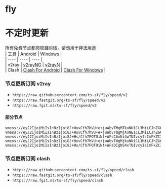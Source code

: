 # fly
# 不定时更新
所有免费节点都爬取自网络，请勿用于非法用途  
|  工具  | Android  | Windows  |  
|  ----  | ----   | ----  |  
| v2ray  | [v2rayNG](https://github.com/2dust/v2rayNG/releases) | [v2rayN](https://github.com/2dust/v2rayN/releases) |  
| Clash  | [Clash For Android](https://github.com/Kr328/ClashForAndroid/releases) | [Clash For Windows](https://github.com/Fndroid/clash_for_windows_pkg/releases) | 
  
### 节点更新订阅  v2ray
- `https://raw.githubusercontent.com/ts-sf/fly/speed/v2`  
- `https://raw.fastgit.org/ts-sf/fly/speed/v2`  
- `https://raw.fgit.ml/ts-sf/fly/speed/v2`  
#### 部分节点  
``` 
vmess://eyJ2IjoiMiIsInBzIjoi8J+HuvCfh7hVU+e+juWbvTMgMTkuNU1CL3MiLCJhZGQiOiIxOTIuNzQuMjMyLjIyNiIsInBvcnQiOiI1MjMxMiIsImlkIjoiNDE4MDQ4YWYtYTI5My00Yjk5LTliMGMtOThjYTM1ODBkZDI0IiwiYWlkIjoiNjQiLCJzY3kiOiJhdXRvIiwibmV0IjoidGNwIiwidHlwZSI6Im5vbmUiLCJob3N0IjoiIiwicGF0aCI6Ii8iLCJ0bHMiOiIiLCJzbmkiOiIiLCJ0ZXN0X25hbWUiOiJVU+e+juWbvTMifQ==
vmess://eyJ2IjoiMiIsInBzIjoi8J+HuvCfh7hVU+e+juWbvTQgMjAuNE1CL3MiLCJhZGQiOiIxNDAuOTkuMTQwLjE1OCIsInBvcnQiOiI1NzE3MiIsImlkIjoiNDE4MDQ4YWYtYTI5My00Yjk5LTliMGMtOThjYTM1ODBkZDI0IiwiYWlkIjoiNjQiLCJzY3kiOiJhdXRvIiwibmV0IjoidGNwIiwidHlwZSI6Im5vbmUiLCJob3N0IjoiIiwicGF0aCI6Ii8iLCJ0bHMiOiIiLCJzbmkiOiIiLCJ0ZXN0X25hbWUiOiJVU+e+juWbvTQifQ==
vmess://eyJ2IjoiMiIsInBzIjoi8J+Hs/Cfh7FOTOiNt+WFsCAxNi4wTUIvcyIsImFkZCI6IjE1Ni4yMjUuNjcuMjMzIiwicG9ydCI6IjQ4MTIzIiwiaWQiOiI5MzUwM2RkNS0yNDVhLTRlYjEtYWUyYS01N2FiOWYyYjNjMjkiLCJhaWQiOiI2NCIsInNjeSI6ImF1dG8iLCJuZXQiOiJ0Y3AiLCJ0eXBlIjoibm9uZSIsImhvc3QiOiIiLCJwYXRoIjoiLyIsInRscyI6IiIsInNuaSI6IiIsInRlc3RfbmFtZSI6Ik5M6I235YWwIn0=
vmess://eyJ2IjoiMiIsInBzIjoi8J+HuvCfh7hVU+e+juWbvTUgMjkuNk1CL3MiLCJhZGQiOiIxNzIuMjQ3LjY3LjQ2IiwicG9ydCI6IjUwMDM1IiwiaWQiOiIyMjc4ZWZlNC1hZDBjLTQ3Y2UtOTQ4MC0wNjg2MDgzNjhkNzYiLCJhaWQiOiI2NCIsInNjeSI6ImF1dG8iLCJuZXQiOiJ0Y3AiLCJ0eXBlIjoibm9uZSIsImhvc3QiOiIiLCJwYXRoIjoiL3R3IiwidGxzIjoiIiwic25pIjoiIiwidGVzdF9uYW1lIjoiVVPnvo7lm701In0=
vmess://eyJ2IjoiMiIsInBzIjoi8J+Hs/Cfh7FOTOiNt+WFsDIgNS4xTUIvcyIsImFkZCI6ImFtc3RkLmRpZ2lyZXMuc2hvcCIsInBvcnQiOiI0NDMiLCJpZCI6ImMxMzI3N2NlLWNkYTYtNGQwMS1jZWRjLTFlMzYwNWEwZWI3MiIsImFpZCI6IjAiLCJzY3kiOiJhdXRvIiwibmV0Ijoid3MiLCJ0eXBlIjoibm9uZSIsImhvc3QiOiJhbXN0ZC5kaWdpcmVzLnNob3AiLCJwYXRoIjoiLzEyNzk2IiwidGxzIjoidGxzIiwic25pIjoiIiwidGVzdF9uYW1lIjoiTkzojbflhbAyIn0=
```
### 节点更新订阅  clash
- `https://raw.githubusercontent.com/ts-sf/fly/speed/clash`  
- `https://raw.fastgit.org/ts-sf/fly/speed/clash`  
- `https://raw.fgit.ml/ts-sf/fly/speed/clash`  


